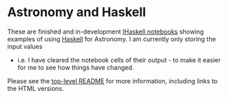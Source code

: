 
# Astronomy and Haskell

These are finished and in-development
[IHaskell notebooks](http://gibiansky.github.io/IHaskell/)
showing examples of using 
[Haskell](https://www.haskell.org/)
for Astronomy. I am currently only storing the input values
- i.e. I have cleared the notebook cells of their output - 
to make it easier for me to see how things have changed.

Please see the
[top-level README](https://github.com/DougBurke/astro-haskell/blob/master/README.md)
for more information, including links to the
HTML versions.

